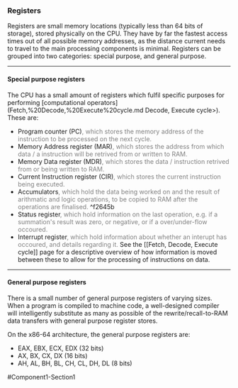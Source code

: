 ### Registers
Registers are small memory locations (typically less than 64 bits of storage), stored physically on the CPU. They have by far the fastest access times out of all possible memory addresses, as the distance current needs to travel to the main processing components is minimal. Registers can be grouped into two categories: special purpose, and general purpose.
***
#### Special purpose registers
The CPU has a small amount of registers which fulfil specific purposes for performing [computational operators](Fetch,%20Decode,%20Execute%20cycle.md Decode, Execute cycle>). These are:
- Program counter (PC)<span style="color:gray">, which stores the memory address of the instruction to be processed on the next cycle.</span>
- Memory Address register (MAR)<span style="color:gray">, which stores the address from which data / a instruction will be retrived from or written to RAM.</span>
- Memory Data register (MDR)<span style="color:gray">, which stores the data / instruction retrived from or being written to RAM.</span>
- Current Instruction register (CIR)<span style="color:gray">, which stores the current instruction being executed.</span>
- Accumulators<span style="color:gray">, which hold the data being worked on and the result of arithmatic and logic operations, to be copied to RAM after the operations are finalised.</span> ^f2645b
- Status register<span style="color:gray">, which hold information on the last operation, e.g. if a summation's result was zero, or negative, or if a over/under-flow occoured.</span>
- Interrupt register<span style="color:gray">, which hold information about whether an interupt has occoured, and details regarding it.</span>
See the [[Fetch, Decode, Execute cycle]] page for a descriptive overview of how information is moved between these to allow for the processing of instructions on data.
***
#### General purpose registers
There is a small number of general purpose registers of varying sizes. When a program is compiled to machine code, a well-designed compiler will intelligently substitute as many as possible of the rewrite/recall-to-RAM data transfers with general purpose register stores.

On the x86-64 architecture, the general purpose registers are:
- EAX, EBX, ECX, EDX (32 bits)
- AX, BX, CX, DX (16 bits)
- AH, AL, BH, BL, CH, CL, DH, DL (8 bits)

#Component1-Section1